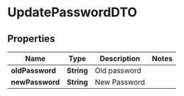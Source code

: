 

# UpdatePasswordDTO


## Properties

| Name | Type | Description | Notes |
|------------ | ------------- | ------------- | -------------|
|**oldPassword** | **String** | Old password |  |
|**newPassword** | **String** | New Password |  |



